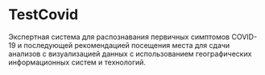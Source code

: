 # TestCovid
Экспертная система для распознавания первичных симптомов COVID-19 
и последующей рекомендацией посещения места для сдачи анализов 
с визуализацией данных с использованием географических информационных систем и технологий.
